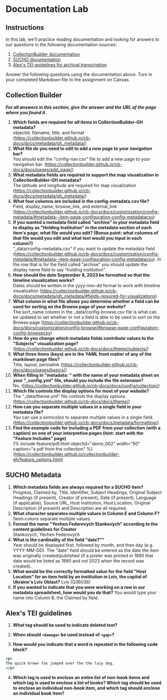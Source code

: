 # Documentation Lab
## Instructions
In this lab, we'll practice reading documentation and looking for answers to our questions in the following documentation sources:
1. [CollectionBuilder documentation](https://collectionbuilder.github.io/cb-docs/)
2. [SUCHO documentation](https://wiki.sucho.org/en/tutorials/internet-archive/spreadsheet-metadata-template)
3. [Alex's TEI guidelines for archival transcription](https://alexandraewingate.com/projects/encoding-guidelines-for-initial-archival-tei-transcription/)

Answer the following questions using the documentation above. Turn in your completed Markdown file to the assignment on Canvas.
## Collection Builder
***For all answers in this section, give the answer and the URL of the page where you found it.***

1. **Which fields are required for *all items* in CollectionBuilder-GH metadata?**  
objectid, filename, title, and format (https://collectionbuilder.github.io/cb-docs/docs/metadata/gh_metadata/)
2. **What file do you need to edit to add a new page to your navigation bar?**  
You should edit the "config-nav.csv” file to add a new page to your navigation bar. (https://collectionbuilder.github.io/cb-docs/docs/pages/add_page/) 
3. **What metadata fields are required to support the map visualization in CollectionBuilder-GH metadata?**  
The latitude and longitude are required for map visualization (https://collectionbuilder.github.io/cb-docs/docs/metadata/gh_metadata/)
4. **What four columns are included in the config-metadata.csv file?**  
Field, display_name, browse_link, and external_link (https://collectionbuilder.github.io/cb-docs/docs/customization/config-metadata/#metadata--item-page-configuration-config-metadatacsv)
5. **If you wanted a metadata field called "archive" in your metadata field to display as "Holding Institution" in the metadata section of each item's page, what file would you edit? (Bonus point: what columns of that file would you edit and what text would you input in each column?)**  
“_data/config-metadata.csv” if you want to update the metadata field (https://collectionbuilder.github.io/cb-docs/docs/customization/config-metadata/#metadata--item-page-configuration-config-metadatacsv). In the row that is for the field called "archive" you should update the display name field to say "holding institution".
6. **How should the date September 8, 2023 be formatted so that the timeline visualization works?**  
Dates should be written in the yyyy-mm-dd format to work with timeline visualization (https://collectionbuilder.github.io/cb-docs/docs/metadata/gh_metadata/#fields-required-for-visualizations)
7. **What column in what file allows you determine whether a field can be used for sorting on the Browse page of your website?**  
The sort_name column in the _data/config-browse.csv file is what can be updated to set whether or not a field is able to be used to sort on the Browse page (https://collectionbuilder.github.io/cb-docs/docs/customization/config-browse/#browse-page-configuration-config-browsecsv)
8. **How do you change which metadata fields contribute values to the "Subjects" visualization page?**  
(https://collectionbuilder.github.io/cb-docs/docs/theme/subjects/)
9. **What three items (keys) are in the YAML front matter of any of the markdown page files?**  
Title, layout, permalink (https://collectionbuilder.github.io/cb-docs/docs/pages/basics/)
10. **When filling in "metadata: " with the name of your metadata sheet on your "\_config.yml" file, should you include the file extension?**  
No. (https://collectionbuilder.github.io/cb-docs/docs/config/collection/)
11. **Which file controls the display options for most of your website?**  
The "_data/theme.yml” file controls the display options. (https://collectionbuilder.github.io/cb-docs/docs/theme/)
12. **How can you separate multiple values in a single field in your metadata file?**  
You can use a semicolon to separate multiple values in a single field. (https://collectionbuilder.github.io/cb-docs/docs/metadata/formatting/)
13. **Find the example code for including a PDF from your collection (with a caption) on one of your interpretive pages (hint: start with the "Feature Includes" page)**  
{% include feature/pdf.html objectid="demo_002" width="50" caption="a pdf from the collection" %} (https://collectionbuilder.github.io/collectionbuilder-gh/feature_options.html)
## SUCHO Metadata
1. **Which metadata fields are always required for a SUCHO item?**  
Progress, Claimed by, Title, Identifier, Subject Headings, Original Subject Headings (if present), Creator (if present), Date (if present), Language (if applicable), Source URL, Host Institution, Host Location, Original Description (if present) and Description are all required. 
2. **What character separates multiple values in Column E and Column F?**  
Semi-colons separate multiple values.
3. **Format the name "Yevhen Federovych Stankovych" according to the content guidelines for Creator**  
Stankovych, Yevhen Federovych
4. **What is the cardinality of the field "date?""**  
Year should be displayed first, followed by month, and then day (e.g. YYYY-MM-DD). The "date" field should be entered as the date the item was originally created/published (if a poster was printed in 1890 that date would be listed as 1890 and not 2023 when the record was created).
5. **What would be the correctly formatted value for the field "Host Location" for an item held by an institution in Lviv, the capital of Ukraine's Lviv Oblast?**
 Lviv (Q36036)
6. **If you wanted to indicate that you were working on a row in our metadata spreadsheet, how would you do that?**
You would type your name into Column B, the Claimed by field.  

## Alex's TEI guidelines
1. **What tag should be used to indicate deleted text?**

2. **When should `<damage>` be used instead of `<gap>`?**

3. **How would you indicate that a word is repeated in the following code block?**
```xml
<p>
The quick brown fox jumped over the the lazy dog.
</p>
```

4. **Which tag is used to enclose an entire list of non-book items and which tag is used to enclose a list of books? Which tag should be used to enclose an individual non-book item, and which tag should enclose an individual book item?**
